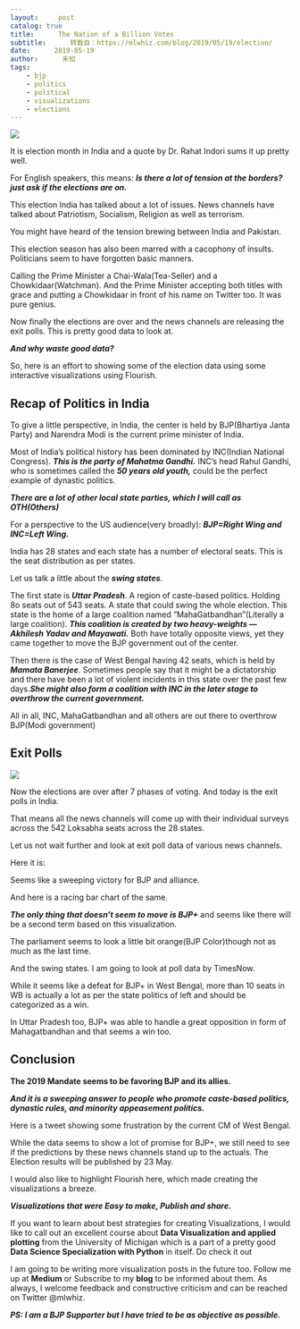 ```yaml
---
layout:     post
catalog: true
title:      The Nation of a Billion Votes
subtitle:      转载自：https://mlwhiz.com/blog/2019/05/19/election/
date:      2019-05-19
author:      未知
tags:
    - bjp
    - politics
    - political
    - visualizations
    - elections
---
```


![](https://cdn-images-1.medium.com/max/2400/1*8hmipT2UUqjI80pXHp8WFA.png)


It is election month in India and a quote by Dr. Rahat Indori sums it up pretty well.

> 



For English speakers, this means: ***Is there a lot of tension at the borders? just ask if the elections are on.***

This election India has talked about a lot of issues. News channels have talked about Patriotism, Socialism, Religion as well as terrorism.

You might have heard of the tension brewing between India and Pakistan.

This election season has also been marred with a cacophony of insults. Politicians seem to have forgotten basic manners.

Calling the Prime Minister a Chai-Wala(Tea-Seller) and a Chowkidaar(Watchman). And the Prime Minister accepting both titles with grace and putting a Chowkidaar in front of his name on Twitter too. It was pure genius.




Now finally the elections are over and the news channels are releasing the exit polls. This is pretty good data to look at.

***And why waste good data?***

So, here is an effort to showing some of the election data using some interactive visualizations using Flourish.

## Recap of Politics in India

To give a little perspective, in India, the center is held by BJP(Bhartiya Janta Party) and Narendra Modi is the current prime minister of India.

Most of India’s political history has been dominated by INC(Indian National Congress). ***This is the party of Mahatma Gandhi.*** INC’s head Rahul Gandhi, who is sometimes called the ***50 years old youth,*** could be the perfect example of dynastic politics.

***There are a lot of other local state parties, which I will call as OTH(Others)***

For a perspective to the US audience(very broadly): ***BJP=Right Wing and INC=Left Wing.***

India has 28 states and each state has a number of electoral seats. This is the seat distribution as per states.






Let us talk a little about the ***swing states***.

The first state is ***Uttar Pradesh***. A region of caste-based politics. Holding 8o seats out of 543 seats. A state that could swing the whole election. This state is the home of a large coalition named “MahaGatbandhan”(Literally a large coalition). ***This coalition is created by two heavy-weights — Akhilesh Yadav and Mayawati.*** Both have totally opposite views, yet they came together to move the BJP government out of the center.

Then there is the case of West Bengal having 42 seats, which is held by ***Mamata Banerjee***. Sometimes people say that it might be a dictatorship and there have been a lot of violent incidents in this state over the past few days.***She might also form a coalition with INC in the later stage to overthrow the current government.***

All in all, INC, MahaGatbandhan and all others are out there to overthrow BJP(Modi government)

## Exit Polls

![](https://cdn-images-1.medium.com/max/9400/0*BHEJzh1R-pI9MLHj)


Now the elections are over after 7 phases of voting. And today is the exit polls in India.

That means all the news channels will come up with their individual surveys across the 542 Loksabha seats across the 28 states.

Let us not wait further and look at exit poll data of various news channels.

Here it is:






Seems like a sweeping victory for BJP and alliance.

And here is a racing bar chart of the same.






***The only thing that doesn’t seem to move is BJP+*** and seems like there will be a second term based on this visualization.






The parliament seems to look a little bit orange(BJP Color)though not as much as the last time.

And the swing states. I am going to look at poll data by TimesNow.






While it seems like a defeat for BJP+ in West Bengal, more than 10 seats in WB is actually a lot as per the state politics of left and should be categorized as a win.

In Uttar Pradesh too, BJP+ was able to handle a great opposition in form of Mahagatbandhan and that seems a win too.

## Conclusion

**The 2019 Mandate seems to be favoring BJP and its allies.**

***And it is a sweeping answer to people who promote caste-based politics, dynastic rules, and minority appeasement politics.***

Here is a tweet showing some frustration by the current CM of West Bengal.




While the data seems to show a lot of promise for BJP+, we still need to see if the predictions by these news channels stand up to the actuals. The Election results will be published by 23 May.

I would also like to highlight Flourish here, which made creating the visualizations a breeze.

***Visualizations that were Easy to make, Publish and share.***

If you want to learn about best strategies for creating Visualizations, I would like to call out an excellent course about **Data Visualization and applied plotting** from the University of Michigan which is a part of a pretty good **Data Science Specialization with Python** in itself. Do check it out

I am going to be writing more visualization posts in the future too. Follow me up at **Medium** or Subscribe to my **blog** to be informed about them. As always, I welcome feedback and constructive criticism and can be reached on Twitter @mlwhiz.

***PS: I am a BJP Supporter but I have tried to be as objective as possible.***
